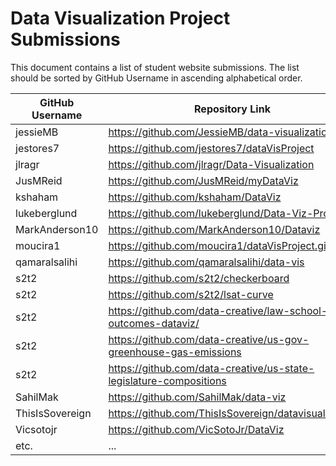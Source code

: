 # Data Visualization Project Submissions

This document contains a list of student website submissions. The list should be sorted by GitHub Username in ascending alphabetical order.

GitHub Username | Repository Link | Project Link
--- | --- | ---
jessieMB | https://github.com/JessieMB/data-visualization | jessiemb.github.io/data-visualization/index.html
jestores7 | https://github.com/jestores7/dataVisProject | https://jestores7.github.io/dataVisProject/
jlragr | https://github.com/jlragr/Data-Visualization | https://jlragr.github.io/Data-Visualization/
JusMReid | https://github.com/JusMReid/myDataViz | https://jusmreid.github.io/myDataViz/
kshaham | https://github.com/kshaham/DataViz | https://kshaham.github.io/DataViz/
lukeberglund | https://github.com/lukeberglund/Data-Viz-Project | https://lukeberglund.github.io/Data-Viz-Project/
MarkAnderson10 | https://github.com/MarkAnderson10/Dataviz | https://markanderson10.github.io/Dataviz/
moucira1 | https://github.com/moucira1/dataVisProject.git | https://moucira1.github.io/dataVisProject/ 
qamaralsalihi | https://github.com/qamaralsalihi/data-vis | https://qamaralsalihi.github.io/data-vis/
s2t2 | https://github.com/s2t2/checkerboard | http://s2t2.github.io/checkerboard/
s2t2 | https://github.com/s2t2/lsat-curve | http://s2t2.github.io/lsat-curve/
s2t2 | https://github.com/data-creative/law-school-outcomes-dataviz/ | http://data-creative.info/law-school-outcomes-dataviz/
s2t2 | https://github.com/data-creative/us-gov-greenhouse-gas-emissions | http://data-creative.info/us-gov-greenhouse-gas-emissions/
s2t2 | https://github.com/data-creative/us-state-legislature-compositions | http://data-creative.info/us-state-legislature-compositions/
SahilMak | https://github.com/SahilMak/data-viz | http://www.sahilmak.tech/data-viz/
ThisIsSovereign | https://github.com/ThisIsSovereign/datavisualization | https://thisissovereign.github.io/datavisualization/
Vicsotojr | https://github.com/VicSotoJr/DataViz | https://vicsotojr.github.io/DataViz/
etc. | ... | ...
